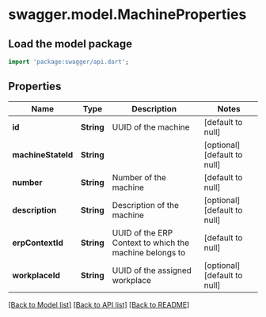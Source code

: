 # swagger.model.MachineProperties

## Load the model package
```dart
import 'package:swagger/api.dart';
```

## Properties
Name | Type | Description | Notes
------------ | ------------- | ------------- | -------------
**id** | **String** | UUID of the machine | [default to null]
**machineStateId** | **String** |  | [optional] [default to null]
**number** | **String** | Number of the machine | [default to null]
**description** | **String** | Description of the machine | [optional] [default to null]
**erpContextId** | **String** | UUID of the ERP Context to which the machine belongs to | [default to null]
**workplaceId** | **String** | UUID of the assigned workplace | [optional] [default to null]

[[Back to Model list]](../README.md#documentation-for-models) [[Back to API list]](../README.md#documentation-for-api-endpoints) [[Back to README]](../README.md)


